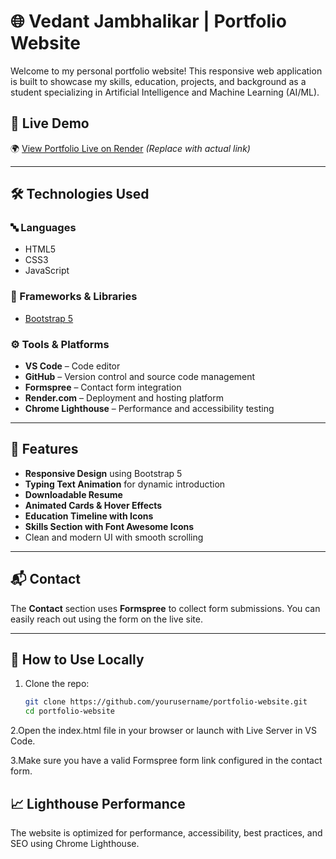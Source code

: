 # 🌐 Vedant Jambhalikar | Portfolio Website

Welcome to my personal portfolio website! This responsive web application is built to showcase my skills, education, projects, and background as a student specializing in Artificial Intelligence and Machine Learning (AI/ML).

## 📌 Live Demo
🌍 [View Portfolio Live on Render](https://your-render-link.com) *(Replace with actual link)*

---

## 🛠️ Technologies Used

### 🔤 Languages
- HTML5
- CSS3
- JavaScript

### 🧰 Frameworks & Libraries
- [Bootstrap 5](https://getbootstrap.com/)

### ⚙️ Tools & Platforms
- **VS Code** – Code editor
- **GitHub** – Version control and source code management
- **Formspree** – Contact form integration
- **Render.com** – Deployment and hosting platform
- **Chrome Lighthouse** – Performance and accessibility testing

---

## 📄 Features

- **Responsive Design** using Bootstrap 5
- **Typing Text Animation** for dynamic introduction
- **Downloadable Resume**
- **Animated Cards & Hover Effects**
- **Education Timeline with Icons**
- **Skills Section with Font Awesome Icons**
- Clean and modern UI with smooth scrolling

---


## 📬 Contact

The **Contact** section uses **Formspree** to collect form submissions. You can easily reach out using the form on the live site.

---

## 🚀 How to Use Locally

1. Clone the repo:
   ```bash
   git clone https://github.com/yourusername/portfolio-website.git
   cd portfolio-website

2.Open the index.html file in your browser or launch with Live Server in VS Code.

3.Make sure you have a valid Formspree form link configured in the contact form.


## 📈 Lighthouse Performance
The website is optimized for performance, accessibility, best practices, and SEO using Chrome Lighthouse.


